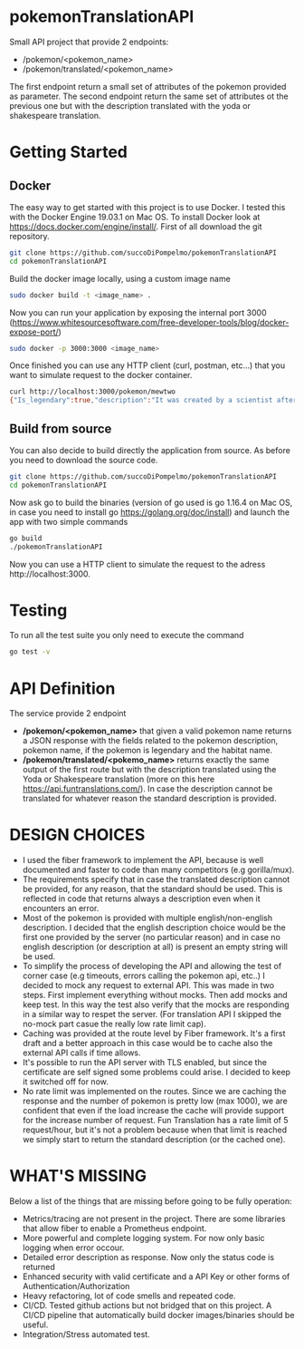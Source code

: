 # pokemonTranslationAPI

Small API project that provide 2 endpoints:

- /pokemon/<pokemon_name>
- /pokemon/translated/<pokemon_name>
  
The first endpoint return a small set of attributes of the pokemon provided as parameter.
The second endpoint return the same set of attributes ot the previous one but with the description translated with the yoda or shakespeare translation.

# Getting Started

## Docker

The easy way to get started with this project is to use Docker. I tested this with the Docker Engine 19.03.1 on Mac OS. To install Docker look at https://docs.docker.com/engine/install/. First of all download the git repository.

```bash
git clone https://github.com/succoDiPompelmo/pokemonTranslationAPI
cd pokemonTranslationAPI
```

Build the docker image locally, using a custom image name

```bash
sudo docker build -t <image_name> .
```

Now you can run your application by exposing the internal port 3000 (https://www.whitesourcesoftware.com/free-developer-tools/blog/docker-expose-port/)

```bash
sudo docker -p 3000:3000 <image_name>
```

Once finished you can use any HTTP client (curl, postman, etc...) that you want to simulate request to the docker container.

```bash
curl http://localhost:3000/pokemon/mewtwo
{"Is_legendary":true,"description":"It was created by a scientist after years of horrific gene splicing and DNA engineering experiments.","habitat":"rare","name":"mewtwo"}
```

## Build from source

You can also decide to build directly the application from source. As before you need to download the source code.

```bash
git clone https://github.com/succoDiPompelmo/pokemonTranslationAPI
cd pokemonTranslationAPI
```

Now ask go to build the binaries (version of go used is go 1.16.4 on Mac OS, in case you need to install go https://golang.org/doc/install) and launch the app with two simple commands

```bash
go build
./pokemonTranslationAPI
```

Now you can use a HTTP client to simulate the request to the adress http://localhost:3000.

# Testing

To run all the test suite you only need to execute the command

```bash
go test -v
```

# API Definition

The service provide 2 endpoint

- **/pokemon/<pokemon_name>** that given a valid pokemon name returns a JSON response with the fields related to the pokemon description, pokemon name, if the pokemon is legendary and the habitat name.
- **/pokemon/translated/<pokemo_name>** returns exactly the same output of the first route but with the description translated using the Yoda or Shakespeare translation (more on this here https://api.funtranslations.com/). In case the description cannot be translated for whatever reason the standard description is provided.

# DESIGN CHOICES

- I used the fiber framework to implement the API, because is well documented and faster to code than many competitors (e.g gorilla/mux).
- The requirements specify that in case the translated description cannot be provided, for any reason, that the standard should be used. This is reflected in code that returns always a description even when it encounters an error.
- Most of the pokemon is provided with multiple english/non-english description. I decided that the english description choice would be the first one provided by the server (no particular reason) and in case no english description (or description at all) is present an empty string will be used.
- To simplify the process of developing the API and allowing the test of corner case (e.g timeouts, errors calling the pokemon api, etc..) I decided to mock any request to external API. This was made in two steps. First implement everything without mocks. Then add mocks and keep test. In this way the test also verify that the mocks are responding in a similar way to respet the server. (For translation API I skipped the no-mock part casue the really low rate limit cap).
- Caching was provided at the route level by Fiber framework. It's a first draft and a better approach in this case would be to cache also the external API calls if time allows.
- It's possible to run the API server with TLS enabled, but since the certificate are self signed some problems could arise. I decided to keep it switched off for now.
- No rate limit was implemented on the routes. Since we are caching the response and the number of pokemon is pretty low (max 1000), we are confident that even if the load increase the cache will provide support for the increase number of request. Fun Translation has a rate limit of 5 request/hour, but it's not a problem because when that limit is reached we simply start to return the standard description (or the cached one).

# WHAT'S MISSING

Below a list of the things that are missing before going to be fully operation:

- Metrics/tracing are not present in the project. There are some libraries that allow fiber to enable a Prometheus endpoint.
- More powerful and complete logging system. For now only basic logging when error occour.
- Detailed error description as response. Now only the status code is returned
- Enhanced security with valid certificate and a API Key or other forms of Authentication/Authorization
- Heavy refactoring, lot of code smells and repeated code.
- CI/CD. Tested github actions but not bridged that on this project. A CI/CD pipeline that automatically build docker images/binaries should be useful.
- Integration/Stress automated test.
